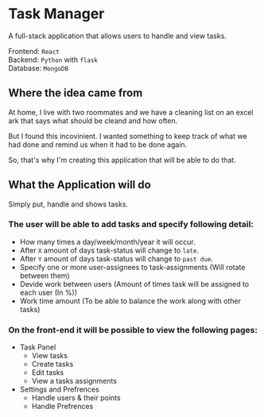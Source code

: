 # Task Manager
A full-stack application that allows users to handle and view tasks.

Frontend: `React`<br>
Backend: `Python` with `flask`<br>
Database: `MongoDB`

## Where the idea came from
At home, I live with two roommates and we have a cleaning list on an excel ark that says what should be cleand and how often.

But I found this incovinient. I wanted something to keep track of what we had done and remind us when it had to be done again.

So, that's why I'm creating this application that will be able to do that.

## What the Application will do
Simply put, handle and shows tasks.

### The user will be able to add tasks and specify following detail:
- How many times a day/week/month/year it will occur.
- After `X` amount of days task-status will change to `late`.
- After `Y` amount of days task-status will change to `past due`.
- Specify one or more user-assignees to task-assignments (Will rotate between them)
- Devide work between users (Amount of times task will be assigned to each user (In %))
- Work time amount (To be able to balance the work along with other tasks)

### On the front-end it will be possible to view the following pages:
- Task Panel
  - View tasks
  - Create tasks
  - Edit tasks
  - View a tasks assignments
- Settings and Prefrences
  - Handle users & their points
  - Handle Prefrences

